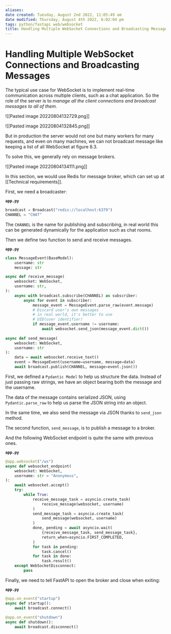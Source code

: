 ```yaml
---
aliases: 
date created: Tuesday, August 2nd 2022, 11:05:49 am
date modified: Thursday, August 4th 2022, 6:02:04 pm
tags: python/fastapi web/websocket 
title: Handling Multiple WebSocket Connections and Broadcasting Messages
---
```


# Handling Multiple WebSocket Connections and Broadcasting Messages

The typical use case for WebSocket is to implement real-time communication across multiple clients, such as a chat application. So the role of the server is to *manage all the client connections and broadcast messages to all of them.*

![[Pasted image 20220804132729.png]]

![[Pasted image 20220804132845.png]]

But in production the server would not one but many workers for many requests, and even on many machines, we can not broadcast message like keeping a list of all WebSocket at figure 8.3.

To solve this, we generally rely on message brokers.

![[Pasted image 20220804134111.png]]

In this section, we would use Redis for message broker, which can set up at [[Technical requirements]].

First, we need a broadcaster:

**`app.py`**

```python
broadcast = Broadcast("redis://localhost:6379")
CHANNEL = "CHAT"
```

The `CHANNEL` is the name for publishing and subscribing, in real world this can be generated dynamically for the application such as chat rooms.

Then we define two function to send and receive messages.

**`app.py`**

```python
class MessageEvent(BaseModel):
    username: str
    message: str

async def receive_message(
    websocket: WebSocket,
    username: str,
):
    async with broadcast.subscribe(CHANNEL) as subscriber:
        async for event in subscriber:
            message_event = MessageEvent.parse_raw(event.message)
            # Discard user's own messages
            # in real world, it's better to use 
            # UID(user identifier)
            if message_event.username != username:
                await websocket.send_json(message_event.dict())
                
async def send_message(
	websocket: WebSocket, 
	username: str
):
    data = await websocket.receive_text()
    event = MessageEvent(username=username, message=data)
    await broadcast.publish(CHANNEL, message=event.json())
```

First, we defined a `Pydantic Model` to help us structure the data. Instead of just passing raw strings, we have an object bearing both the message and the username.

The data of the message contains serialized JSON, using `Pydantic.parse_raw` to help us parse the JSON string into an object.

In the same time, we also send the message via JSON thanks to `send_json` method.

The second function, `send_message`, is to publish a message to a broker.

And the following WebSocket endpoint is quite the same with previous ones.

**`app.py`**

```python
@app.websocket("/ws")
async def websocket_endpoint(
    websocket: WebSocket,
    username: str = "Anonymous",
):
    await websocket.accept()
    try:
        while True:
            receive_message_task = asyncio.create_task(
                receive_message(websocket, username)
            )
            send_message_task = asyncio.create_task(
                send_message(websocket, username)
            )
            done, pending = await asyncio.wait(
                {receive_message_task, send_message_task},
                return_when=asyncio.FIRST_COMPLETED,
            )
            for task in pending:
                task.cancel()
            for task in done:
                task.result()
    except WebSocketDisconnect:
        pass
```

Finally, we need to tell FastAPI to open the broker and close when exiting:

**`app.py`**

```python
@app.on_event("startup")
async def startup():
    await broadcast.connect()
    
@app.on_event("shutdown")
async def shutdown():
    await broadcast.disconnect()
```



